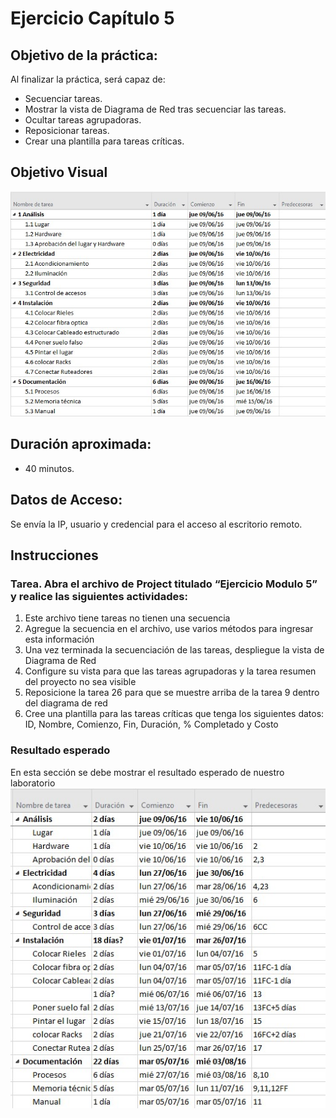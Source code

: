 # Ejercicio Capítulo 5

## Objetivo de la práctica:
Al finalizar la práctica, será capaz de:
- Secuenciar tareas.
- Mostrar la vista de Diagrama de Red tras secuenciar las tareas.
- Ocultar tareas agrupadoras.
- Reposicionar tareas.
- Crear una plantilla para tareas críticas.

## Objetivo Visual 

![diagrama1](../images/5.0.jpg)

## Duración aproximada:
- 40 minutos.

## Datos de Acceso:
Se envía la IP, usuario y credencial para el acceso al escritorio remoto.

## Instrucciones 
<!-- Proporciona pasos detallados sobre cómo configurar y administrar sistemas, implementar soluciones de software, realizar pruebas de seguridad, o cualquier otro escenario práctico relevante para el campo de la tecnología de la información -->
### Tarea. Abra el archivo de Project titulado “Ejercicio Modulo 5” y realice las siguientes actividades:
1.	Este archivo tiene tareas no tienen una secuencia
2.	Agregue la secuencia en el archivo, use varios métodos para ingresar esta información
3.	Una vez terminada la secuenciación de las tareas, despliegue la vista de Diagrama de Red
4.	Configure su vista para que las tareas agrupadoras y la tarea resumen del proyecto no sea visible
5.	Reposicione la tarea 26 para que se muestre arriba de la tarea 9 dentro del diagrama de red
6.	Cree una plantilla para las tareas críticas que tenga los siguientes datos: ID, Nombre, Comienzo, Fin, Duración, % Completado y Costo

### Resultado esperado
En esta sección se debe mostrar el resultado esperado de nuestro laboratorio
![imagen resultado](../images/5.jpg)
